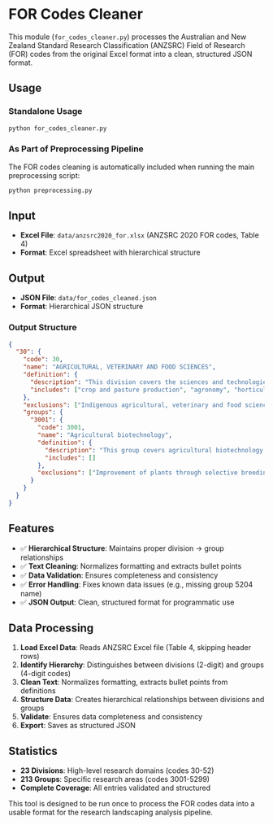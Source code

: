 # FOR Codes Cleaner

This module (`for_codes_cleaner.py`) processes the Australian and New Zealand Standard Research Classification (ANZSRC) Field of Research (FOR) codes from the original Excel format into a clean, structured JSON format.

## Usage

### Standalone Usage
```bash
python for_codes_cleaner.py
```

### As Part of Preprocessing Pipeline
The FOR codes cleaning is automatically included when running the main preprocessing script:
```bash
python preprocessing.py
```

## Input

- **Excel File**: `data/anzsrc2020_for.xlsx` (ANZSRC 2020 FOR codes, Table 4)
- **Format**: Excel spreadsheet with hierarchical structure

## Output

- **JSON File**: `data/for_codes_cleaned.json`
- **Format**: Hierarchical JSON structure

### Output Structure

```json
{
  "30": {
    "code": 30,
    "name": "AGRICULTURAL, VETERINARY AND FOOD SCIENCES",
    "definition": {
      "description": "This division covers the sciences and technologies supporting agriculture...",
      "includes": ["crop and pasture production", "agronomy", "horticultural production", ...]
    },
    "exclusions": ["Indigenous agricultural, veterinary and food sciences is included in Division 45 Indigenous studies."],
    "groups": {
      "3001": {
        "code": 3001,
        "name": "Agricultural biotechnology",
        "definition": {
          "description": "This group covers agricultural biotechnology.",
          "includes": []
        },
        "exclusions": ["Improvement of plants through selective breeding is included in Group 3004..."]
      }
    }
  }
}
```

## Features

- ✅ **Hierarchical Structure**: Maintains proper division → group relationships
- ✅ **Text Cleaning**: Normalizes formatting and extracts bullet points
- ✅ **Data Validation**: Ensures completeness and consistency
- ✅ **Error Handling**: Fixes known data issues (e.g., missing group 5204 name)
- ✅ **JSON Output**: Clean, structured format for programmatic use

## Data Processing

1. **Load Excel Data**: Reads ANZSRC Excel file (Table 4, skipping header rows)
2. **Identify Hierarchy**: Distinguishes between divisions (2-digit) and groups (4-digit codes)
3. **Clean Text**: Normalizes formatting, extracts bullet points from definitions
4. **Structure Data**: Creates hierarchical relationships between divisions and groups
5. **Validate**: Ensures data completeness and consistency
6. **Export**: Saves as structured JSON

## Statistics

- **23 Divisions**: High-level research domains (codes 30-52)
- **213 Groups**: Specific research areas (codes 3001-5299)
- **Complete Coverage**: All entries validated and structured

This tool is designed to be run once to process the FOR codes data into a usable format for the research landscaping analysis pipeline.
